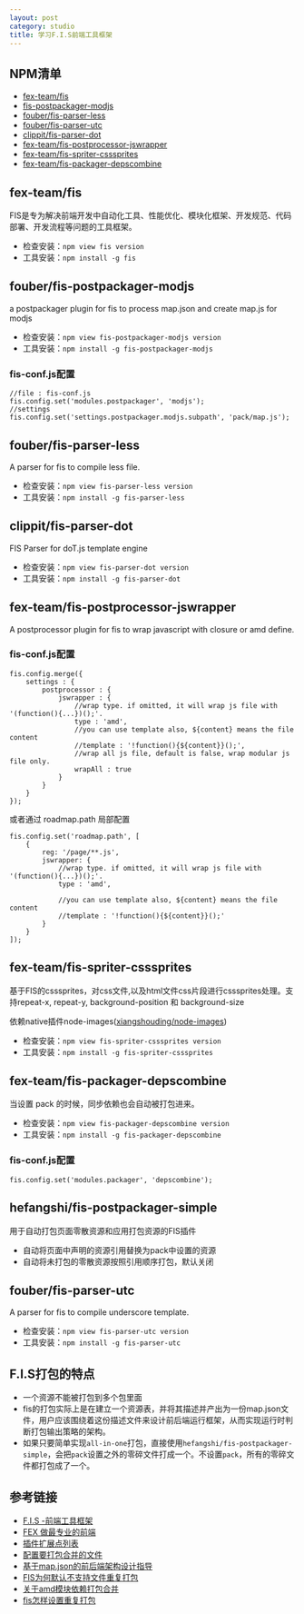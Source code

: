 ```yaml
---
layout: post
category: studio
title: 学习F.I.S前端工具框架
---
```


## NPM清单 ##

- [fex-team/fis](https://github.com/fex-team/fis)
- [fis-postpackager-modjs](https://github.com/fouber/fis-postpackager-modjs)
- [fouber/fis-parser-less](https://github.com/fouber/fis-parser-less)
- [fouber/fis-parser-utc](https://github.com/fouber/fis-parser-utc)
- [clippit/fis-parser-dot](https://github.com/clippit/fis-parser-dot)
- [fex-team/fis-postprocessor-jswrapper](https://github.com/fex-team/fis-postprocessor-jswrapper)
- [fex-team/fis-spriter-csssprites](https://github.com/fex-team/fis-spriter-csssprites)
- [fex-team/fis-packager-depscombine](https://github.com/fex-team/fis-packager-depscombine)

## fex-team/fis ##

FIS是专为解决前端开发中自动化工具、性能优化、模块化框架、开发规范、代码部署、开发流程等问题的工具框架。

- 检查安装：`npm view fis version`
- 工具安装：`npm install -g fis`

## fouber/fis-postpackager-modjs ##

a postpackager plugin for fis to process map.json and create map.js for modjs

- 检查安装：`npm view fis-postpackager-modjs version`
- 工具安装：`npm install -g fis-postpackager-modjs`

### fis-conf.js配置 ###
	
	//file : fis-conf.js
	fis.config.set('modules.postpackager', 'modjs');
	//settings
	fis.config.set('settings.postpackager.modjs.subpath', 'pack/map.js');

## fouber/fis-parser-less ##

A parser for fis to compile less file.

- 检查安装：`npm view fis-parser-less version`
- 工具安装：`npm install -g fis-parser-less`

## clippit/fis-parser-dot ##

FIS Parser for doT.js template engine

- 检查安装：`npm view fis-parser-dot version`
- 工具安装：`npm install -g fis-parser-dot`

## fex-team/fis-postprocessor-jswrapper ##

A postprocessor plugin for fis to wrap javascript with closure or amd define.

### fis-conf.js配置 ###

	fis.config.merge({
	    settings : {
	        postprocessor : {
	            jswrapper : {
	                //wrap type. if omitted, it will wrap js file with '(function(){...})();'.
	                type : 'amd',
	                //you can use template also, ${content} means the file content
	                //template : '!function(){${content}}();',
	                //wrap all js file, default is false, wrap modular js file only.
	                wrapAll : true
	            }
	        }
	    }
	});

或者通过 roadmap.path 局部配置

	fis.config.set('roadmap.path', [
	    {
	        reg: '/page/**.js',
	        jswrapper: {
	            //wrap type. if omitted, it will wrap js file with '(function(){...})();'.
	            type : 'amd',
	
	            //you can use template also, ${content} means the file content
	            //template : '!function(){${content}}();'
	        }
	    }
	]);

## fex-team/fis-spriter-csssprites ##

基于FIS的csssprites，对css文件,以及html文件css片段进行csssprites处理。支持repeat-x, repeat-y, background-position 和 background-size

依赖native插件node-images([xiangshouding/node-images](https://github.com/xiangshouding/node-images))

- 检查安装：`npm view fis-spriter-csssprites version`
- 工具安装：`npm install -g fis-spriter-csssprites`

## fex-team/fis-packager-depscombine ##

当设置 pack 的时候，同步依赖也会自动被打包进来。

- 检查安装：`npm view fis-packager-depscombine version`
- 工具安装：`npm install -g fis-packager-depscombine`

### fis-conf.js配置 ###

	fis.config.set('modules.packager', 'depscombine');

## hefangshi/fis-postpackager-simple ##

用于自动打包页面零散资源和应用打包资源的FIS插件

- 自动将页面中声明的资源引用替换为pack中设置的资源
- 自动将未打包的零散资源按照引用顺序打包，默认关闭

## fouber/fis-parser-utc ##

A parser for fis to compile underscore template.

- 检查安装：`npm view fis-parser-utc version`
- 工具安装：`npm install -g fis-parser-utc`

## F.I.S打包的特点 ##

- 一个资源不能被打包到多个包里面
- fis的打包实际上是在建立一个资源表，并将其描述并产出为一份map.json文件，用户应该围绕着这份描述文件来设计前后端运行框架，从而实现运行时判断打包输出策略的架构。
- 如果只要简单实现`all-in-one`打包，直接使用`hefangshi/fis-postpackager-simple`，会把`pack`设置之外的零碎文件打成一个。不设置`pack`，所有的零碎文件都打包成了一个。

## 参考链接 ##

- [F.I.S -前端工具框架](http://fis.baidu.com/index.html)
- [FEX 做最专业的前端](http://fex.baidu.com/)
- [插件扩展点列表](http://fis.baidu.com/docs/more/extension-point.html)
- [配置要打包合并的文件](http://fis.baidu.com/docs/api/fis-conf.html#pack)
- [基于map.json的前后端架构设计指导](http://fis.baidu.com/docs/more/mapjson.html)
- [FIS为何默认不支持文件重复打包](https://github.com/fex-team/fis/issues/36)
- [关于amd模块依赖打包合并](https://github.com/fex-team/fis/issues/220)
- [fis怎样设置重复打包](https://github.com/fex-team/fis/issues/151)
